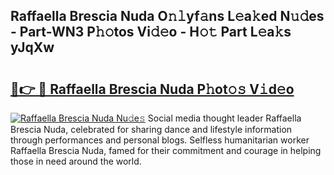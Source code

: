 ## Raffaella Brescia Nuda O𝚗𝚕yf𝚊ns L𝚎a𝚔ed N𝚞𝚍es - Part-WN3 P𝚑𝚘tos Vi𝚍𝚎o - H𝚘𝚝 Part L𝚎a𝚔s yJqXw

# <h2><a href="http://kf7kbl.oniu.top/?m=Raffaella+Brescia+Nuda">🔗👉 🔴 Raffaella Brescia Nuda P𝚑ot𝚘𝚜 V𝚒d𝚎o</a></h2>

[![Raffaella Brescia Nuda Nu𝚍e𝚜](https://i.imgur.com/0qMVB7G.gif)](http://kf7kbl.oniu.top/?m=Raffaella+Brescia+Nuda)
Social media thought leader Raffaella Brescia Nuda, celebrated for sharing dance and lifestyle information through performances and personal blogs. Selfless humanitarian worker Raffaella Brescia Nuda, famed for their commitment and courage in helping those in need around the world.  

